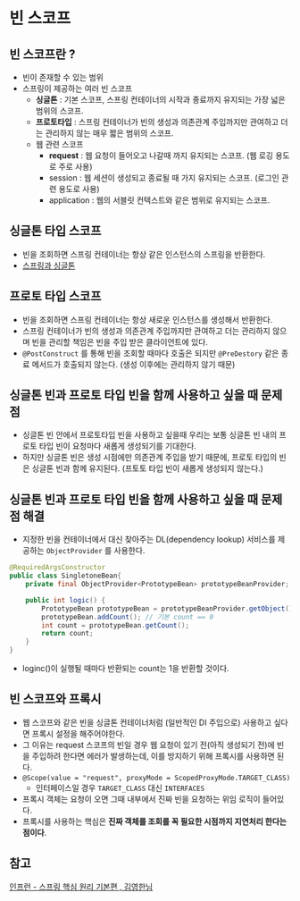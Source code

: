 # 빈 스코프 

## 빈 스코프란 ?
- 빈이 존재할 수 있는 범위
- 스프링이 제공하는 여러 빈 스코프
    - **싱글톤** : 기본 스코프, 스프링 컨테이너의 시작과 죵료까지 유지되는 가장 넓은 범위의 스코프.
    - **프로토타입** : 스프링 컨테이너가 빈의 생성과 의존관계 주입까지만 관여하고 더는 관리하지 않는 매우 짧은 범위의 스코프.
    - 웹 관련 스코프
        - **request** : 웹 요청이 들어오고 나갈때 까지 유지되는 스코프. (웹 로깅 용도로 주로 사용)
        - session : 웹 세션이 생성되고 종료될 때 가지 유지되는 스코프. (로그인 관련 용도로 사용)
        - application : 웹의 서블릿 컨텍스트와 같은 범위로 유지되는 스코프.
      
## 싱글톤 타입 스코프
- 빈을 조회하면 스프링 컨테이너는 항상 같은 인스턴스의 스프링을 반환한다.
- [스프링과 싱글톤](https://github.com/leeyohan93/TIL/blob/master/spring/SpringAndSingletone.md)
      
## 프로토 타입 스코프
- 빈을 조회하면 스프링 컨테이너는 항상 새로운 인스턴스를 생성해서 반환한다.
- 스프링 컨테이너가 빈의 생성과 의존관계 주입까지만 관여하고 더는 관리하지 않으며 빈을 관리할 책임은 빈을 주입 받은 클라이언트에 있다.
- `@PostConstruct` 를 통해 빈을 조회할 때마다 호출은 되지만 `@PreDestory` 같은 종료 메서드가 호출되지 않는다. (생성 이후에는 관리하지 않기 때문)

## 싱글톤 빈과 프로토 타입 빈을 함께 사용하고 싶을 때 문제점
- 싱글톤 빈 안에서 프로토타입 빈을 사용하고 싶을때 우리는 보통 싱글톤 빈 내의 프로토 타입 빈이 요청마다 새롭게 생성되기를 기대한다.
- 하지만 싱글톤 빈은 생성 시점에만 의존관계 주입을 받기 때문에, 프로토 타입의 빈은 싱글톤 빈과 함께 유지된다. (프토토 타입 빈이 새롭게 생성되지 않는다.)

## 싱글톤 빈과 프로토 타입 빈을 함께 사용하고 싶을 때 문제점 해결
- 지정한 빈을 컨테이너에서 대신 찾아주는 DL(dependency lookup) 서비스를 제공하는 `ObjectProvider` 를 사용한다.
```java
@RequiredArgsConstructor
public class SingletoneBean{
    private final ObjectProvider<PrototypeBean> prototypeBeanProvider; // ObjectProvider 생성자 주입

    public int logic() {
        PrototypeBean prototypeBean = prototypeBeanProvider.getObject();
        prototypeBean.addCount(); // 기본 count == 0
        int count = prototypeBean.getCount(); 
        return count;
    }
}
```
- loginc()이 실행될 때마다 반환되는 count는 1을 반환할 것이다.

## 빈 스코프와 프록시
- 웹 스코프와 같은 빈을 싱글톤 컨테이너처럼 (일반적인 DI 주입으로) 사용하고 싶다면 프록시 설정을 해주어야한다.
- 그 이유는 request 스코프의 빈일 경우 웹 요청이 있기 전(아직 생성되기 전)에 빈을 주입하려 한다면 에러가 발생하는데, 이를 방지하기 위해 프록시를 사용하면 된다.  
- `@Scope(value = "request", proxyMode = ScopedProxyMode.TARGET_CLASS)`
    - 인터페이스일 경우 `TARGET_CLASS` 대신 `INTERFACES`
- 프록시 객체는 요청이 오면 그때 내부에서 진짜 빈을 요청하는 위임 로직이 들어있다.
- 프록시를 사용하는 핵심은 **진짜 객체를 조회를 꼭 필요한 시점까지 지연처리 한다는 점이다**.

## 참고
[인프런 - 스프링 핵심 원리 기본편 , 김영한님](https://www.inflearn.com/course/%EC%8A%A4%ED%94%84%EB%A7%81-%ED%95%B5%EC%8B%AC-%EC%9B%90%EB%A6%AC-%EA%B8%B0%EB%B3%B8%ED%8E%B8/dashboard)
